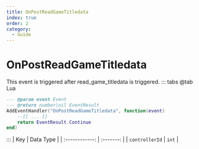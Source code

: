 ```yaml
---
title: OnPostReadGameTitledata
index: true
order: 2
category:
  - Guide
---
```


# OnPostReadGameTitledata
This event is triggered after read_game_titledata is triggered.
::: tabs
@tab Lua
```lua
--- @param event Event
--- @return number|nil EventResult
AddEventHandler("OnPostReadGameTitledata", function(event)
    --[[ ... ]]
    return EventResult.Continue
end)
```

:::
|       Key      | Data Type |
| :------------: | :-------: |
| `controllerId` |   `int`   |